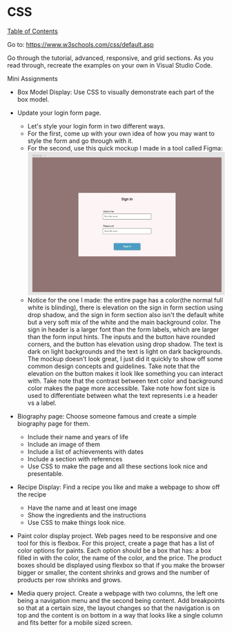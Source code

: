 # CSS

[Table of Contents](../readme.md)

Go to: <https://www.w3schools.com/css/default.asp>

Go through the tutorial, advanced, responsive, and grid sections.  As you read through, recreate the examples on your own in Visual Studio Code.

Mini Assignments

* Box Model Display: Use CSS to visually demonstrate each part of the box model.

* Update your login form page.  
  * Let's style your login form in two different ways.
  * For the first, come up with your own idea of how you may want to style the form and go through with it.
  * For the second, use this quick mockup I made in a tool called Figma: ![ScreenShot](/images/login_form_css.jpg)
  * Notice for the one I made: the entire page has a color(the normal full white is blinding), there is elevation on the sign in form section using drop shadow, and the sign in form section also isn't the default white but a very soft mix of the white and the main background color. The sign in header is a larger font than the form labels, which are larger than the form input hints. The inputs and the button have rounded corners, and the button has elevation using drop shadow.  The text is dark on light backgrounds and the text is light on dark backgrounds.  The mockup doesn't look great, I just did it quickly to show off some common design concepts and guidelines.  Take note that the elevation on the button makes it look like something you can interact with.  Take note that the contrast between text color and background color makes the page more accessible.  Take note how font size is used to differentiate between what the text represents i.e a header vs a label.

* Biography page: Choose someone famous and create a simple biography page for them.
  * Include their name and years of life
  * Include an image of them
  * Include a list of achievements with dates
  * Include a section with references
  * Use CSS to make the page and all these sections look nice and presentable.  

* Recipe Display: Find a recipe you like and make a webpage to show off the recipe
  * Have the name and at least one image
  * Show the ingredients and the instructions
  * Use CSS to make things look nice.

* Paint color display project. Web pages need to be responsive and one tool for this is flexbox.  For this project, create a page that has a list of color options for paints.  Each option should be a box that has: a box filled in with the color, the name of the color, and the price.  The product boxes should be displayed using flexbox so that if you make the browser bigger or smaller, the content shrinks and grows and the number of products per row shrinks and grows.  

* Media query project. Create a webpage with two columns, the left one being a navigation menu and the second being content.  Add breakpoints so that at a certain size, the layout changes so that the navigation is on top and the content is on bottom in a way that looks like a single column and fits better for a mobile sized screen.
